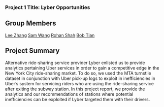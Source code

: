 ### Project 1 Title: Lyber Opportunities
## Group Members
[Lee Zhang](https://github.com/JasperNLiberty)
[Sam Wang](https://github.com/sandymule)
[Rohan Shah](https://github.com/rohans90)
[Bob Tian](https://github.com/bobtian19)

## Project Summary
Alternative ride-sharing service provider Lyber enlisted us to provide analytics pertaining Uber services in order to gain a competitive edge in the New York City ride-sharing market. To do so, we used the MTA turnstile dataset in conjunction with Uber pick-up logs to exploit in inefficiencies in Uber’s system for servicing riders who are using the ride-sharing service after exiting the subway station. In this project report, we provide the analytics and our recommendations of stations where potential inefficiencies can be exploited if Lyber targeted them with their drivers.
